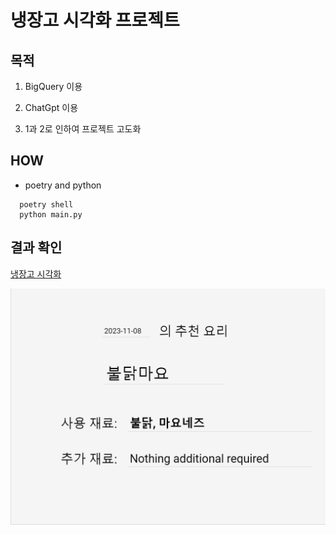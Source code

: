 # 냉장고 시각화 프로젝트

## 목적

1. BigQuery 이용

2. ChatGpt 이용

3. 1과 2로 인하여 프로젝트 고도화

## HOW

- poetry and python
```
  poetry shell
  python main.py
```

## 결과 확인

[냉장고 시각화](https://lookerstudio.google.com/reporting/52db616e-8ccf-4b45-bc2a-e2ed2b4b4530)

![image](result.png)